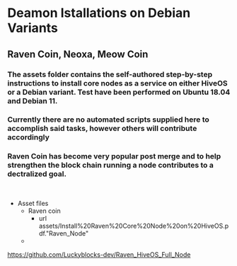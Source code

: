 # Deamon Istallations on Debian Variants
## Raven Coin, Neoxa, Meow Coin

### The assets folder contains the self-authored step-by-step instructions to install core nodes as a service on either HiveOS or a Debian variant. Test have been performed on Ubuntu 18.04 and Debian 11.<br>

### Currently there are no automated scripts supplied here to accomplish said tasks, however others will contribute accordingly<br>

### Raven Coin has become very popular post merge and to help strengthen the block chain running a node contributes to a dectralized goal.
<br>

- Asset files
    - Raven coin
        - url assets/Install%20Raven%20Core%20Node%20on%20HiveOS.pdf."Raven_Node"
    - 

https://github.com/Luckyblocks-dev/Raven_HiveOS_Full_Node
